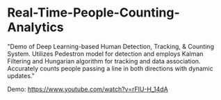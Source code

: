 # Real-Time-People-Counting-Analytics
"Demo of Deep Learning-based Human Detection, Tracking, & Counting System. Utilizes Pedestron model for detection and employs Kalman Filtering and Hungarian algorithm for tracking and data association. Accurately counts people passing a line in both directions with dynamic updates."

Demo: https://www.youtube.com/watch?v=rFIU-H_14dA


